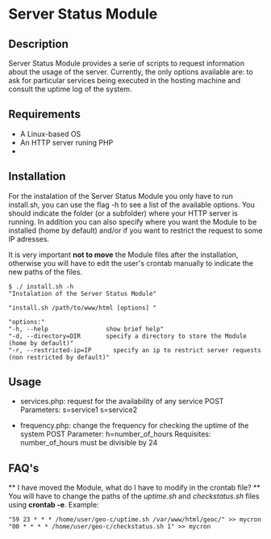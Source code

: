 # Server Status Module

## Description
Server Status Module provides a serie of scripts to request information about the usage of the server. Currently, the only options available are: to ask for particular services being executed in the hosting machine and consult the uptime log of the system.

## Requirements
- A Linux-based OS
- An HTTP server runing PHP
- 

## Installation

For the instalation of the Server Status Module you only have to run install.sh, you can use the flag -h to see a list of the available options. You should indicate the folder (or a subfolder) where your HTTP server is running. In addition you can also specify where you want the Module to be installed (home by default) and/or if you want to restrict the request to some IP adresses.

It is very important **not to move** the Module files after the installation, otherwise you will have to edit the user's crontab manually to indicate the new paths of the files.

```
$ ./ install.sh -h
"Instalation of the Server Status Module"

"install.sh /path/to/www/html [options] "

"options:"
"-h, --help                show brief help"
"-d, --directory=DIR       specify a directory to store the Module (home by default)"
"-r, --restricted-ip=IP      specify an ip to restrict server requests (non restricted by default)"
```
## Usage

- services.php: request for the availability of any service
 POST Parameters: s=service1 s=service2

- frequency.php: change the frequency for checking the uptime of the system
 POST Parameter: h=number_of_hours
 Requisites: number_of_hours must be divisible by 24

## FAQ's

** I have moved the Module, what do I have to modify in the crontab file? **
You will have to change the paths of the *uptime.sh* and *checkstatus.sh* files using **crontab -e**. Example:
```
"59 23 * * * /home/user/geo-c/uptime.sh /var/www/html/geoc/" >> mycron
"00 * * * * /home/user/geo-c/checkstatus.sh 1" >> mycron
```


